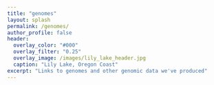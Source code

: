 ```yaml
---
title: "genomes"
layout: splash
permalink: /genomes/
author_profile: false
header:
  overlay_color: "#000"
  overlay_filter: "0.25"
  overlay_image: /images/lily_lake_header.jpg
  caption: "Lily Lake, Oregon Coast"
excerpt: "Links to genomes and other genomic data we've produced"
---
```


